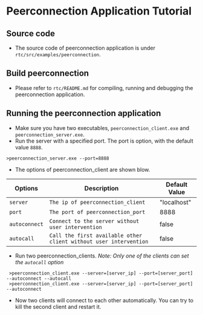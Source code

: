 # Peerconnection Application Tutorial

## **Source code**
* The source code of peerconnection application is under `rtc/src/examples/peerconnection`.

## **Build peerconnection**
* Please refer to `rtc/README.md` for compiling, running and debugging the peerconnection application.

## **Running the peerconnection application**
* Make sure you have two executables, `peerconnection_client.exe` and `peerconnection_server.exe`.
* Run the server with a specified port. The port is option, with the default value `8888`.
```
>peerconnection_server.exe --port=8888
````
* The options of peerconnection_client are shown blow.

Options         | Description         | Default Value
----------------|---------------------|-----------------------
`server`        | `The ip of peerconnection_client`| "localhost"
`port`          | `The port of peerconnection_port`| 8888
`autoconnect`   | `Connect to the server without user intervention`| false
`autocall`      | `Call the first available other client without user intervention`  | false

* Run two peerconnection_clients. *Note: Only one of the clients can set the `autocall` option*
```
 >peerconnection_client.exe --server=[server_ip] --port=[server_port] --autoconnect --autocall
 >peerconnection_client.exe --server=[server_ip] --port=[server_port] --autoconnect
 ````
 * Now two clients will connect to each other automatically. You can try to kill the second client and restart it. 
